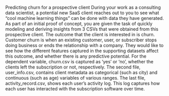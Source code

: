 Predicting churn for a prospective client
During your work as a consulting data scientist, a potential new SaaS client reaches out to you to see what “cool machine learning things” can be done with data they have generated. As part of an initial proof of concept, you are given the task of quickly modeling and deriving insights from 3 CSVs that were obtained from this prospective client.
The outcome that the client is interested in is churn. Customer churn is when an existing customer, user, or subscriber stops doing business or ends the relationship with a company. They would like to see how the different features captured in the supporting datasets affect this outcome, and whether there is any predictive potential. 
For the dependent variable, churn.csv is captured as ‘yes’ or ‘no’, whether the clients left the subscription or not, respectively. The second file, user_info.csv, contains client metadata as categorical (such as city) and continuous (such as age) variables of various ranges. The last file, activity_record.csv, shows each user’s activity log. This log captures how each user has interacted with the subscription software over time. 
